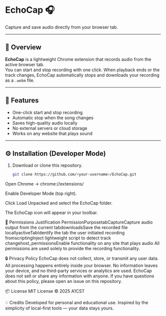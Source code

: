 # EchoCap 🎧  
Capture and save audio directly from your browser tab.

---

## 🧩 Overview
**EchoCap** is a lightweight Chrome extension that records audio from the active browser tab.  
You can start and stop recording with one click. When playback ends or the track changes, EchoCap automatically stops and downloads your recording as a `.webm` file.

---

## 🚀 Features
- One-click start and stop recording  
- Automatic stop when the song changes  
- Saves high-quality audio locally  
- No external servers or cloud storage  
- Works on any website that plays sound  

---

## ⚙️ Installation (Developer Mode)
1. Download or clone this repository.
   ```bash
   git clone https://github.com/<your-username>/EchoCap.git
Open Chrome → chrome://extensions/


Enable Developer Mode (top right).


Click Load Unpacked and select the EchoCap folder.


The EchoCap icon will appear in your toolbar.



🧾 Permissions Justification
PermissionPurposetabCaptureCapture audio output from the current tabdownloadsSave the recorded file locallyactiveTabIdentify the tab the user initiated recording fromscriptingInject lightweight script to detect track changehost_permissionsEnable functionality on any site that plays audio
All permissions are used solely to provide the recording functionality.

🔒 Privacy Policy
EchoCap does not collect, store, or transmit any user data.
All processing happens entirely inside your browser.
No information leaves your device, and no third-party services or analytics are used.
EchoCap does not sell or share any information with anyone.
If you have questions about this policy, please open an issue on this repository.

📦 License
MIT License © 2025 A1CST

💡 Credits
Developed for personal and educational use.
Inspired by the simplicity of local-first tools — your data stays yours.


